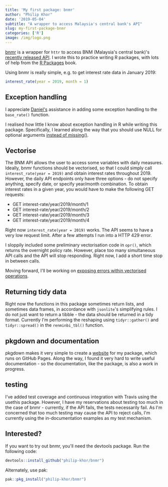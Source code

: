 ```yaml
---
title: 'My first package: bnmr'
author: "Philip Khor"
date: '2019-05-04'
subtitle: "A wrapper to access Malaysia's central bank's API"
slug: my-first-package-bnmr
categories: ['R']
image: /img/logo.png
---
```


[bnmr](/bnmr) is a wrapper for `httr` to access BNM (Malaysia's central bank)'s [recently released API](api.bnm.gov.my). I wrote this to practice writing R packages, with lots of help from the [R Packages](http://r-pkgs.had.co.nz/) book.

Using bnmr is really simple, e.g. to get interest rate data in January 2019:

``` r
interest_rate(year = 2019, month = 1)
```

## Exception handling

I appreciate [Daniel's](https://github.com/DanielYuo) assistance in adding some exception handling to the `base_rate()` function.

I realised how little I know about exception handling in R while writing this package. Specifically, I learned along the way that you should use NULL for optional arguments [instead of missing()](https://www.youtube.com/watch?v=dwS67RPq37Q).

## Vectorise

The BNM API allows the user to access some variables with daily measures. Ideally, bnmr functions should be vectorised, so that I could simply call `interest_rate(year = 2019)` and obtain interest rates throughout 2019. However, the daily API endpoints only have three options - do not specify anything, specify date, or specify year/month combination. To obtain interest rates in a given year, you would have to make the following GET requests:

-   GET interest-rate/year/2019/month/1
-   GET interest-rate/year/2019/month/2
-   GET interest-rate/year/2019/month/3
-   GET interest-rate/year/2019/month/4

Right now `interest_rate(year = 2019)` works. The API seems to have a very low request limit. After a few attempts I run into a HTTP 429 error.

I sloppily included some preliminary vectorisation code in `opr()`, which returns the overnight policy rate. However, place too many simultaneous API calls and the API will stop responding. Right now, I add a short time stop in between calls.

Moving forward, I'll be working on [exposing errors within vectorised operations](https://gist.github.com/stephlocke/dc72be42e39997bef894dfc95b67fd8a).

## Returning tidy data

Right now the functions in this package sometimes return lists, and sometimes data frames, in accordance with `jsonlite`'s simplifying rules. I do not just want to return a tibble - the data should be returned in a tidy format. Currently I'm performing the reshaping using `tidyr::gather()` and `tidyr::spread()` in the `renminbi_tbl()` function.

## pkgdown and documentation

pkgdown makes it very simple to create a [website](http://philip-khor.github.io/bnmr) for my package, which runs on GitHub Pages. Along the way, I found it very hard to write useful documentation - so the documentation, like the package, is also a work in progress.

## testing

I've added test coverage and continuous integration with Travis using the usethis package. However, I have my reservations about testing too much in the case of bnmr - currently, if the API fails, the tests necessarily fail. As I'm concerned that too much testing may cause the API to reject calls, I'm currently using the in-documentation examples as my test mechanism.

## Interested?

If you want to try out bnmr, you'll need the devtools package. Run the following code:

``` r
devtools::install_github("philip-khor/bnmr")
```

Alternately, use pak:

``` r
pak::pkg_install("philip-khor/bnmr")
```
